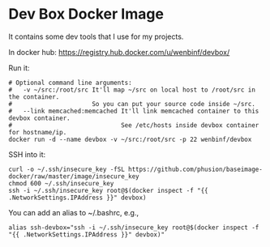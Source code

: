 Dev Box Docker Image
====================

It contains some dev tools that I use for my projects.

In docker hub:
    https://registry.hub.docker.com/u/wenbinf/devbox/

Run it:

    # Optional command line arguments:
    #   -v ~/src:/root/src It'll map ~/src on local host to /root/src in the container.
    #                      So you can put your source code inside ~/src.
    #   --link memcached:memcached It'll link memcached container to this devbox container.
    #                              See /etc/hosts inside devbox container for hostname/ip.
    docker run -d --name devbox -v ~/src:/root/src -p 22 wenbinf/devbox

SSH into it:

    curl -o ~/.ssh/insecure_key -fSL https://github.com/phusion/baseimage-docker/raw/master/image/insecure_key
    chmod 600 ~/.ssh/insecure_key
    ssh -i ~/.ssh/insecure_key root@$(docker inspect -f "{{ .NetworkSettings.IPAddress }}" devbox)

You can add an alias to ~/.bashrc, e.g.,

    alias ssh-devbox="ssh -i ~/.ssh/insecure_key root@$(docker inspect -f "{{ .NetworkSettings.IPAddress }}" devbox)"
